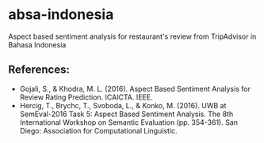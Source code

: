 # absa-indonesia
Aspect based sentiment analysis for restaurant's review from TripAdvisor in Bahasa Indonesia

## References:
- Gojali, S., & Khodra, M. L. (2016). Aspect Based Sentiment Analysis for Review Rating Prediction. ICAICTA. IEEE.
- Hercig, T., Brychc, T., Svoboda, L., & Konko, M. (2016). UWB at SemEval-2016 Task 5: Aspect Based Sentiment Analysis. The 8th International Workshop on Semantic Evaluation (pp. 354-361). San Diego: Association for Computational Linguistic.
